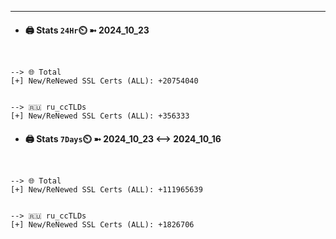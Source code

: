 

---
- #### 🖨️ **Stats** `24Hr`⏲️ ➼ 2024_10_23
```console


--> 🌐 Total
[+] New/ReNewed SSL Certs (ALL): +20754040


--> 🇷🇺 ru_ccTLDs
[+] New/ReNewed SSL Certs (ALL): +356333

```

- #### 🖨️ **Stats** `7Days`⏲️ ➼ 2024_10_23 <--> 2024_10_16
```console


--> 🌐 Total
[+] New/ReNewed SSL Certs (ALL): +111965639


--> 🇷🇺 ru_ccTLDs
[+] New/ReNewed SSL Certs (ALL): +1826706

```

